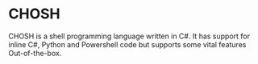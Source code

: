 # CHOSH
CHOSH is a shell programming language written in C#. It has support for inline C#, Python and Powershell code but supports some vital features Out-of-the-box.
